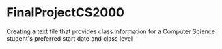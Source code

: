 # FinalProjectCS2000
Creating a text file that provides class information for a Computer Science student's preferred start date and class level
